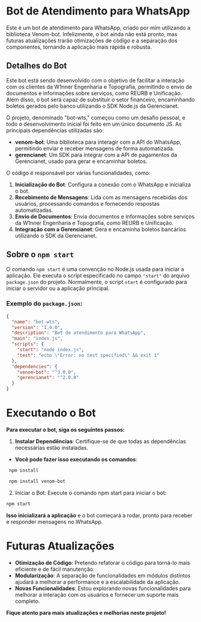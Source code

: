 # Bot de Atendimento para WhatsApp

Este é um bot de atendimento para WhatsApp, criado por mim utilizando a biblioteca Venom-bot. Infelizmente, o bot ainda não está pronto, mas futuras atualizações trarão otimizações de código e a separação dos componentes, tornando a aplicação mais rápida e robusta.

## Detalhes do Bot

Este bot está sendo desenvolvido com o objetivo de facilitar a interação com os clientes da W1nner Engenharia e Topografia, permitindo o envio de documentos e informações sobre serviços, como REURB e Unificação. Além disso, o bot será capaz de substituir o setor financeiro, encaminhando boletos gerados pelo banco utilizando o SDK Node.js da Gerencianet.

O projeto, denominado "bot-wts," começou como um desafio pessoal, e todo o desenvolvimento inicial foi feito em um único documento JS. As principais dependências utilizadas são:

- **venom-bot**: Uma biblioteca para interagir com a API do WhatsApp, permitindo enviar e receber mensagens de forma automatizada.
- **gerencianet**: Um SDK para integrar com a API de pagamentos da Gerencianet, usado para gerar e encaminhar boletos.

O código é responsável por várias funcionalidades, como:

1. **Inicialização do Bot**: Configura a conexão com o WhatsApp e inicializa o bot.
2. **Recebimento de Mensagens**: Lida com as mensagens recebidas dos usuários, processando comandos e fornecendo respostas automatizadas.
3. **Envio de Documentos**: Envia documentos e informações sobre serviços da W1nner Engenharia e Topografia, como REURB e Unificação.
4. **Integração com a Gerencianet**: Gera e encaminha boletos bancários utilizando o SDK da Gerencianet.

## Sobre o `npm start`

O comando `npm start` é uma convenção no Node.js usada para iniciar a aplicação. Ele executa o script especificado no campo `"start"` do arquivo `package.json` do projeto. Normalmente, o script `start` é configurado para iniciar o servidor ou a aplicação principal.

### Exemplo do `package.json`:

```json
{
  "name": "bot-wts",
  "version": "1.0.0",
  "description": "Bot de atendimento para WhatsApp",
  "main": "index.js",
  "scripts": {
    "start": "node index.js",
    "test": "echo \"Error: no test specified\" && exit 1"
  },
  "dependencies": {
    "venom-bot": "^3.0.0",
    "gerencianet": "^2.0.0"
  }
}
```

# Executando o Bot
 **Para executar o bot, siga os seguintes passos:**
 1. **Instalar Dependências**: Certifique-se de que todas as dependências necessárias estão instaladas.
   - **Você pode fazer isso executando os comandos**:
```sh
 npm install
```
```sh
 npm install venom-bot
```
  2. Iniciar o Bot: Execute o comando npm start para iniciar o bot:
  ```sh
 npm start
```
**Isso inicializará a aplicação** e o bot começará a rodar, pronto para receber e responder mensagens no WhatsApp.
# Futuras Atualizações
- **Otimização de Código**: Pretendo refatorar o código para torná-lo mais eficiente e de fácil manutenção.
- **Modularização**: A separação de funcionalidades em módulos distintos ajudará a melhorar a performance e a escalabilidade da aplicação.
- **Novas Funcionalidades**: Estou explorando novas funcionalidades para melhorar a interação com os usuários e fornecer um suporte mais completo.

**Fique atento para mais atualizações e melhorias neste projeto!**

